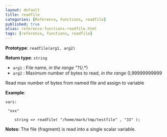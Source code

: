 ```yaml
---
layout: default
title: readfile
categories: [Reference, Functions, readfile]
published: true
alias: reference-functions-readfile.html
tags: [reference, functions, readfile]
---
```


**Prototype**: `readfile(arg1, arg2)`

**Return type**: `string`

* `arg1` : File name, *in the range* "?(/.\*)   
* `arg2` : Maximum number of bytes to read, *in the range* 0,99999999999

Read max number of bytes from named file and assign to variable

**Example**:

```cf3
vars:

 "xxx"   

    string => readfile( "/home/mark/tmp/testfile" , "33" );
```

**Notes**:
The file (fragment) is read into a single scalar variable.
